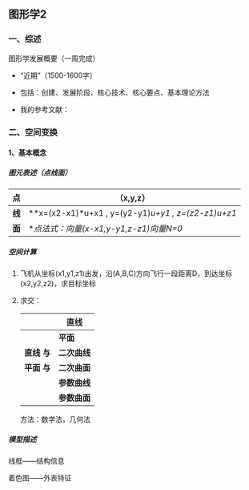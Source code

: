 ## **图形学2**

### 一、综述

图形学发展概要（一周完成）

- “近期”（1500-1600字）


- 包括：创建、发展阶段、核心技术、核心要点、基本理论方法


- 我的参考文献：

[201808_Aminer-CGSurvey.pdf]: http://staff.ustc.edu.cn/~lgliu/Resources/CG/download/201808_Aminer-CGSurvey.pdf

### 二、空间变换

#### 1、基本概念

##### 图元表述（点线面）

| 点     | （x,y,z）                                            |
| ------ | ---------------------------------------------------- |
| **线** | **x=(x2-x1)*u+x1 , y=(y2-y1)*u+y1 , z=(z2-z1)*u+z1** |
| **面** | **点法式：向量(x-x1,y-y1,z-z1)*向量N=0**             |

##### 空间计算

1. 飞机从坐标(x1,y1,z1)出发，沿(A,B,C)方向飞行一段距离D，到达坐标(x2,y2,z2)，求目标坐标

2. 求交：

   |                | 直线         |
   | -------------- | ------------ |
   |                | **平面**     |
   | **直线    与** | **二次曲线** |
   | **平面    与** | **二次曲面** |
   |                | **参数曲线** |
   |                | **参数曲面** |

   方法：数学法，几何法

##### 模型描述

线框——结构信息

着色图——外表特征